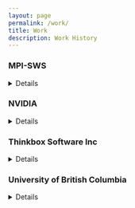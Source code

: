 ```yaml
---
layout: page
permalink: /work/
title: Work
description: Work History
---
```


### MPI-SWS

<details><summary>Details</summary>

<h4> Research Intern, May 2019 - Aug 2019 </h4>

<ul>
<li> Worked under the supervision of Dr. Jonathan Mace </li>
<li> Developed Sifter, a tool for sampling unique distributed traces, without feature engineering.</li>
<li> Designed, developed, and implemented Cobbler, a tool for automatically instrumenting distributed systems source code for producing distributed traces.</li>
<li> Implemented XTrace tracing library for <a href="https://github.com/JonathanMace/xtrace-cpp">C++ and Lua</a></li>
<li> Implemented a <a href="https://github.com/MPI-SWS/xtrace-shiviz">coverter</a> for converting XTrace traces to ShiViz compatible logs.</li>
<li> Instrumented <a href="https://github.com/JonathanMace/DeathStarBench">DeathStarBench</a>, a microservices benchmark suite, to produce X-Trace compatible traces.</li>
</ul>

</details>

### NVIDIA

<details><summary>Details</summary>

<h4> Software Engineering Intern, May 2017 - Aug 2017 </h4>

<ul>
<li> Intern with the Modular Diagnostics (MODS) Team</li>
<li> Implemented memory repair sequences as scripts to repair bad parts of High Bandwidth Memory (HBM). This resulted in increasing GPU yield.</li>
<li> Designed, developed and implemented a CUDA based linpack test to stress every bit of memory to weed out GPUs with bad memory in the early stages of production.</li>
<li> Designed and deployed an internal website that reported every release version of the MODS application, the last change in the release and a link to download the release.</li>
<li> Ported CUDA threading stress tests from CUDA teams to MODS.</li>
</ul>

<h4> Software Engineering Intern, May 2016 - Aug 2016 </h4>

<ul>
<li> Intern with the Modular Diagnostics (MODS) Team</li>
<li> Implemented a synchronization option for CUDA based linpack stress tests in MODS to synchronize CUDA kernel launches within 30µs across multiple GPUs in multi-GPU systems like DGX systems.</li>
<li> Ported MODS code and windows builds to msvc140 from msvc90 to enable C++11.</li>
</ul>

</details>

### Thinkbox Software Inc

<details><summary>Details</summary>

<h4> Software Developer Intern, Sep 2015 - Apr 2016 </h4>

<ul>

<li> Intern with the Sequoia team</li>
<li> Designed, developed and implemented the frontend and backend of the 3D PDF export option in Sequoia which allowed users to export their 3D models in PDF files by implementing a writer class for the U3D file format. </li>
<li> Implemented import options for Lidar point cloud file formats of scanners from Riegl and Zoller + Fröhlich.</li>
<li> Implemented binary string obfuscation making the licensing system more secure.</li>
<li> Ported Unit tests from Boost Test Framework to Google Test Framework.</li>

</ul>

</details>

### University of British Columbia

<details><summary>Details</summary>

<ul>
<li>Graduate Research Assistant, Computer Science Department, Jan 2019 - current</li>
<li>Graduate Teaching Assistant, Computer Science Department, Sep 2019 - current</li>
<li>Graduate Teaching Assistant, Computer Science Department, Sep 2018 - Dec 2018</li>
<li>Undergraduate Researcher, Computer Science Department, May 2018 - Aug 2018</li>
<li>Research Assistant, Interdisciplinary Speech Research Lab, Nov 2017 - Apr 2018</li>
<li>Undergradaute Teaching Assistant, Computer Science Department, Sep 2014 - Apr 2018</li>
</ul>

</details>